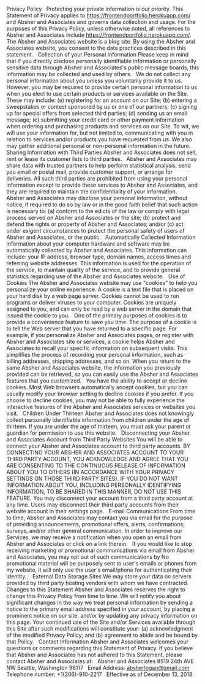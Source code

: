 Privacy Policy
 
Protecting your private information is our priority. This Statement of Privacy applies to https://frontendportfolio.herokuapp.com/ and Absher and Associates and governs data collection and usage. For the purposes of this Privacy Policy, unless otherwise noted, all references to Absher and Associates include https://frontendportfolio.herokuapp.com/. The Absher and Associates website is a blog site. By using the Absher and Associates website, you consent to the data practices described in this statement.
 
Collection of your Personal Information
Please keep in mind that if you directly disclose personally identifiable information or personally sensitive data through Absher and Associates's public message boards, this information may be collected and used by others.
 
We do not collect any personal information about you unless you voluntarily provide it to us. However, you may be required to provide certain personal information to us when you elect to use certain products or services available on the Site. These may include: (a) registering for an account on our Site; (b) entering a sweepstakes or contest sponsored by us or one of our partners; (c) signing up for special offers from selected third parties; (d) sending us an email message; (e) submitting your credit card or other payment information when ordering and purchasing products and services on our Site. To wit, we will use your information for, but not limited to, communicating with you in relation to services and/or products you have requested from us. We also may gather additional personal or non-personal information in the future.
 
Sharing Information with Third Parties
Absher and Associates does not sell, rent or lease its customer lists to third parties.
 
Absher and Associates may share data with trusted partners to help perform statistical analysis, send you email or postal mail, provide customer support, or arrange for deliveries. All such third parties are prohibited from using your personal information except to provide these services to Absher and Associates, and they are required to maintain the confidentiality of your information.
 
Absher and Associates may disclose your personal information, without notice, if required to do so by law or in the good faith belief that such action is necessary to: (a) conform to the edicts of the law or comply with legal process served on Absher and Associates or the site; (b) protect and defend the rights or property of Absher and Associates; and/or (c) act under exigent circumstances to protect the personal safety of users of Absher and Associates, or the public.
 
Automatically Collected Information
Information about your computer hardware and software may be automatically collected by Absher and Associates. This information can include: your IP address, browser type, domain names, access times and referring website addresses. This information is used for the operation of the service, to maintain quality of the service, and to provide general statistics regarding use of the Absher and Associates website.
 
Use of Cookies
The Absher and Associates website may use "cookies" to help you personalize your online experience. A cookie is a text file that is placed on your hard disk by a web page server. Cookies cannot be used to run programs or deliver viruses to your computer. Cookies are uniquely assigned to you, and can only be read by a web server in the domain that issued the cookie to you.
 
One of the primary purposes of cookies is to provide a convenience feature to save you time. The purpose of a cookie is to tell the Web server that you have returned to a specific page. For example, if you personalize Absher and Associates pages, or register with Absher and Associates site or services, a cookie helps Absher and Associates to recall your specific information on subsequent visits. This simplifies the process of recording your personal information, such as billing addresses, shipping addresses, and so on. When you return to the same Absher and Associates website, the information you previously provided can be retrieved, so you can easily use the Absher and Associates features that you customized.
 
You have the ability to accept or decline cookies. Most Web browsers automatically accept cookies, but you can usually modify your browser setting to decline cookies if you prefer. If you choose to decline cookies, you may not be able to fully experience the interactive features of the Absher and Associates services or websites you visit.
 
Children Under Thirteen
Absher and Associates does not knowingly collect personally identifiable information from children under the age of thirteen. If you are under the age of thirteen, you must ask your parent or guardian for permission to use this website.
 
Disconnecting your Absher and Associates Account from Third Party Websites
You will be able to connect your Absher and Associates account to third party accounts. BY CONNECTING YOUR ABSHER AND ASSOCIATES ACCOUNT TO YOUR THIRD PARTY ACCOUNT, YOU ACKNOWLEDGE AND AGREE THAT YOU ARE CONSENTING TO THE CONTINUOUS RELEASE OF INFORMATION ABOUT YOU TO OTHERS (IN ACCORDANCE WITH YOUR PRIVACY SETTINGS ON THOSE THIRD PARTY SITES). IF YOU DO NOT WANT INFORMATION ABOUT YOU, INCLUDING PERSONALLY IDENTIFYING INFORMATION, TO BE SHARED IN THIS MANNER, DO NOT USE THIS FEATURE. You may disconnect your account from a third party account at any time. Users may disconnect their third party accounts from their website account in their settings page.
 
E-mail Communications
From time to time, Absher and Associates may contact you via email for the purpose of providing announcements, promotional offers, alerts, confirmations, surveys, and/or other general communication. In order to improve our Services, we may receive a notification when you open an email from Absher and Associates or click on a link therein.
 
If you would like to stop receiving marketing or promotional communications via email from Absher and Associates, you may opt out of such communications by No promotional material will be purposely sent to user's emails or phones from my website, it will only use the user's email/phone for authenticating their identity..
 
External Data Storage Sites
We may store your data on servers provided by third party hosting vendors with whom we have contracted.
 
Changes to this Statement
Absher and Associates reserves the right to change this Privacy Policy from time to time. We will notify you about significant changes in the way we treat personal information by sending a notice to the primary email address specified in your account, by placing a prominent notice on our site, and/or by updating any privacy information on this page. Your continued use of the Site and/or Services available through this Site after such modifications will constitute your: (a) acknowledgment of the modified Privacy Policy; and (b) agreement to abide and be bound by that Policy.
 
Contact Information
Absher and Associates welcomes your questions or comments regarding this Statement of Privacy. If you believe that Absher and Associates has not adhered to this Statement, please contact Absher and Associates at:
 
Absher and Associates
8519 24th AVE NW
Seattle, Washington 98117
 
Email Address:
absherlogan@gmail.com
 
Telephone number:
+1(206)-910-2217
 
Effective as of December 13, 2018
 
